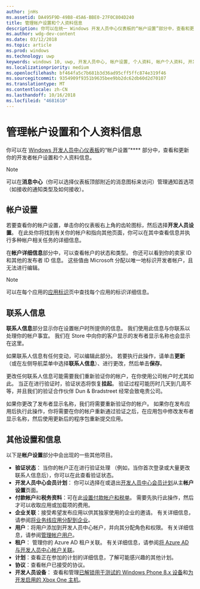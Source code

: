 ```yaml
---
author: jnHs
ms.assetid: DA495F9D-49B8-45A6-BBE0-27F0C804D240
title: 管理帐户设置和个人资料信息
description: 你可以在统一 Windows 开发人员中心仪表板的“帐户设置”部分中，查看和更新你的开发者帐户设置和个人资料信息。
ms.author: wdg-dev-content
ms.date: 03/12/2018
ms.topic: article
ms.prod: windows
ms.technology: uwp
keywords: windows 10, uwp, 开发人员中心, 帐户设置, 个人资料, 帐户个人资料, 开发人员帐户, 开发人员帐户设置
ms.localizationpriority: medium
ms.openlocfilehash: bf464fa5c7b681b3d36ad95cff5ffc874e319f46
ms.sourcegitcommit: 9354909f9351b9635bee9bb2dc62db60d2d70107
ms.translationtype: MT
ms.contentlocale: zh-CN
ms.lasthandoff: 10/16/2018
ms.locfileid: "4681610"
---
```

# <a name="manage-account-settings-and-profile-info"></a>管理帐户设置和个人资料信息

你可以在 [Windows 开发人员中心仪表板](using-the-windows-dev-center-dashboard.md)的“帐户设置”**** 部分中，查看和更新你的开发者帐户设置和个人资料信息。 

> [!NOTE]
> 可以在**消息中心**（你可以选择仪表板顶部附近的消息图标来访问）管理通知首选项（如接收的通知类型及如何接收）。

## <a name="account-settings"></a>帐户设置

若要查看你的帐户设置，单击你的仪表板右上角的齿轮图标，然后选择**开发人员设置**。 在此处你将找到有关你的帐户和指向其他页面，你可以在其中查看信息并执行多种帐户相关任务的详细信息。

在**帐户详细信息**部分中，可以查看帐户的状态和类型。 你还可以看到你的卖家 ID 和其他的发布者 ID 信息。 这些值由 Microsoft 分配以唯一地标识开发者帐户，且无法进行编辑。

> [!NOTE]
> 可以在每个应用的[应用标识](view-app-identity-details.md)页中查找每个应用的标识详细信息。

## <a name="contact-info"></a>联系人信息

**联系人信息**部分显示你在设置帐户时所提供的信息。 我们使用此信息与你联系以处理你的帐户事宜。 我们在 Store 中向你的客户显示的发布者显示名称也会显示在这里。

如果联系人信息有任何变动，可以编辑此部分。 若要执行此操作，请单击**更新**（或在左侧导航菜单中选择**联系人信息**）、进行更改，然后单击**保存**。

更改任何联系人信息可能需要我们重新验证你的帐户，在你使用公司帐户时尤其如此。 当正在进行验证时，验证状态将恢复**挂起**。 验证过程可能历时几天到几周不等，并且我们的验证合作伙伴 Dun & Bradstreet 经常会致电贵公司。

如果你更改了发布者显示名称，我们将需要重新验证你的帐户。 如果你在发布应用后执行此操作，你将需要在你的帐户重新通过验证之后，在应用包中修改发布者显示名称，然后使用更新后的程序包重新提交应用。


## <a name="additional-settings-and-info"></a>其他设置和信息

以下是**帐户设置**部分中会出现的一些其他项目。

- **验证状态**： 当你的帐户正在进行验证处理 （例如，当你首次登录或大量更改联系人信息后），你可以在此查看验证状态。
- **开发人员中心会员计划**： 你可以选择在或退出[开发人员中心会员计划](dev-center-insider-program.md)从主**帐户设置**页面。
- **付款帐户**和**税务资料**：可在此[设置付款帐户和税单](setting-up-your-payout-account-and-tax-forms.md)。 需要先执行此操作，然后才可以收取应用或加载项的费用。
- **企业关联**：接受希望发布应用以供其独家使用的企业的邀请。 有关详细信息，请参阅[将业务线应用分配到企业](distribute-lob-apps-to-enterprises.md)。
- **用户**：将用户添加到开发人员中心帐户，并向其分配角色和权限。 有关详细信息，请参阅[管理帐户用户](manage-account-users.md)。
- **租户**： 管理你的 Azure AD 租户关联。 有关详细信息，请参阅[将 Azure AD 与开发人员中心帐户关联](associate-azure-ad-with-dev-center.md)。
- **计划**：查看正在参加的计划的详细信息，了解可能感兴趣的其他计划。
- **协议**：查看帐户已接受的协议。
- **开发人员设备**： 查看和管理[已解锁用于测试的 Windows Phone 8.x 设备](http://go.microsoft.com/fwlink/p/?LinkId=533897)和[为开发启用的 Xbox One 主机](../xbox-apps/devkit-activation.md)。 


